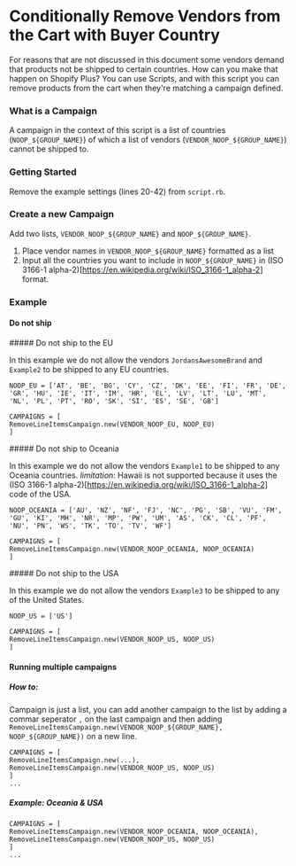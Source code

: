# Conditionally Remove Vendors from the Cart with Buyer Country
For reasons that are not discussed in this document some vendors demand that products not be shipped to certain countries. How can you make that happen on Shopify Plus? You can use Scripts, and with this script you can remove products from the cart when they're matching a campaign defined.

### What is a Campaign
A campaign in the context of this script is a list of countries (`NOOP_${GROUP_NAME}`) of which a list of vendors (`VENDOR_NOOP_${GROUP_NAME}`) cannot be shipped to.

### Getting Started
Remove the example settings (lines 20-42) from `script.rb`.

### Create a new Campaign
Add two lists, `VENDOR_NOOP_${GROUP_NAME}` and `NOOP_${GROUP_NAME}`.

  1. Place vendor names in `VENDOR_NOOP_${GROUP_NAME}` formatted as a list
  2. Input all the countries you want to include in `NOOP_${GROUP_NAME}` in (ISO 3166-1 alpha-2)[https://en.wikipedia.org/wiki/ISO_3166-1_alpha-2] format.

### Example

#### Do not ship

##### Do not ship to the EU

In this example we do not allow the vendors `JordansAwesomeBrand` and `Example2` to be shipped to any EU countries.

```VENDOR_NOOP_EU = ['JordansAwesomeBrand', 'Example2']
NOOP_EU = ['AT', 'BE', 'BG', 'CY', 'CZ', 'DK', 'EE', 'FI', 'FR', 'DE', 'GR', 'HU', 'IE', 'IT', 'IM', 'HR', 'EL', 'LV', 'LT', 'LU', 'MT', 'NL', 'PL', 'PT', 'RO', 'SK', 'SI', 'ES', 'SE', 'GB']

CAMPAIGNS = [
RemoveLineItemsCampaign.new(VENDOR_NOOP_EU, NOOP_EU)
]
```

##### Do not ship to Oceania

In this example we do not allow the vendors `Example1` to be shipped to any Oceania countries.
*limitation*: Hawaii is not supported because it uses the (ISO 3166-1 alpha-2)[https://en.wikipedia.org/wiki/ISO_3166-1_alpha-2] code of the USA.

```VENDOR_NOOP_OCEANIA = ['Example1']
NOOP_OCEANIA = ['AU', 'NZ', 'NF', 'FJ', 'NC', 'PG', 'SB', 'VU', 'FM', 'GU', 'KI', 'MH', 'NR', 'MP', 'PW', 'UM', 'AS', 'CK', 'CL', 'PF', 'NU', 'PN', 'WS', 'TK', 'TO', 'TV', 'WF']

CAMPAIGNS = [
RemoveLineItemsCampaign.new(VENDOR_NOOP_OCEANIA, NOOP_OCEANIA)
]
```

##### Do not ship to the USA

In this example we do not allow the vendors `Example3` to be shipped to any of the United States.

```VENDOR_NOOP_US = ['Example3']
NOOP_US = ['US']

CAMPAIGNS = [
RemoveLineItemsCampaign.new(VENDOR_NOOP_US, NOOP_US)
]
```

#### Running multiple campaigns

##### How to:
Campaign is just a list, you can add another campaign to the list by adding a commar seperator `,` on the last campaign and then adding `RemoveLineItemsCampaign.new(VENDOR_NOOP_${GROUP_NAME}, NOOP_${GROUP_NAME})` on a new line.

```...
CAMPAIGNS = [
RemoveLineItemsCampaign.new(...),
RemoveLineItemsCampaign.new(VENDOR_NOOP_US, NOOP_US)
]
...
```

##### Example: Oceania & USA
```...
CAMPAIGNS = [
RemoveLineItemsCampaign.new(VENDOR_NOOP_OCEANIA, NOOP_OCEANIA),
RemoveLineItemsCampaign.new(VENDOR_NOOP_US, NOOP_US)
]
...
```
